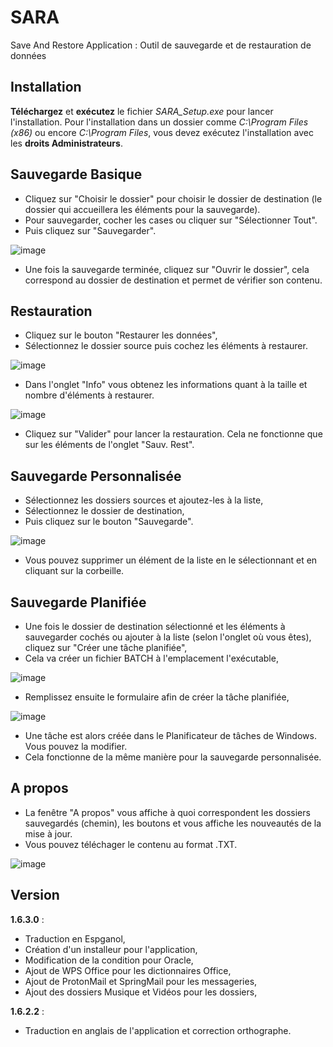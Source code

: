 # SARA
Save And Restore Application : Outil de sauvegarde et de restauration de données

## Installation
**Téléchargez** et **exécutez** le fichier *SARA_Setup.exe* pour lancer l'installation.
Pour l'installation dans un dossier comme *C:\Program Files (x86)* ou encore *C:\Program Files*, vous devez exécutez l'installation avec les **droits Administrateurs**.

## Sauvegarde Basique
- Cliquez sur "Choisir le dossier" pour choisir le dossier de destination (le dossier qui accueillera les éléments pour la sauvegarde).
- Pour sauvegarder, cocher les cases ou cliquer sur "Sélectionner Tout".
- Puis cliquez sur "Sauvegarder".

![image](https://github.com/user-attachments/assets/06e2d1bd-4e9a-4f63-ba05-a4f2b4eada9c)

- Une fois la sauvegarde terminée, cliquez sur "Ouvrir le dossier", cela correspond au dossier de destination et permet de vérifier son contenu.

## Restauration
- Cliquez sur le bouton "Restaurer les données",
- Sélectionnez le dossier source puis cochez les éléments à restaurer.

![image](https://github.com/user-attachments/assets/7eea1750-993d-482f-bc9a-515c4a0c438f)

- Dans l'onglet "Info" vous obtenez les informations quant à la taille et nombre d'éléments à restaurer.

![image](https://github.com/user-attachments/assets/42482488-fd0c-4ffa-8a4c-6bb626eb0e0b)

- Cliquez sur "Valider" pour lancer la restauration. Cela ne fonctionne que sur les éléments de l'onglet "Sauv. Rest".

## Sauvegarde Personnalisée

- Sélectionnez les dossiers sources et ajoutez-les à la liste,
- Sélectionnez le dossier de destination,
- Puis cliquez sur le bouton "Sauvegarde".

![image](https://github.com/user-attachments/assets/17eb7ee2-e468-4236-b798-38c48d49c688)

- Vous pouvez supprimer un élément de la liste en le sélectionnant et en cliquant sur la corbeille.

## Sauvegarde Planifiée
- Une fois le dossier de destination sélectionné et les éléments à sauvegarder cochés ou ajouter à la liste (selon l'onglet où vous êtes), cliquez sur "Créer une tâche planifiée",
- Cela va créer un fichier BATCH à l'emplacement l'exécutable,

![image](https://github.com/user-attachments/assets/40e210bf-e7ad-4a09-a4ab-48e931419325)

- Remplissez ensuite le formulaire afin de créer la tâche planifiée,

![image](https://github.com/user-attachments/assets/5383c20e-36a9-4dae-9fcd-37d27a930ea6)

- Une tâche est alors créée dans le Planificateur de tâches de Windows. Vous pouvez la modifier.
- Cela fonctionne de la même manière pour la sauvegarde personnalisée.

## A propos
- La fenêtre "A propos" vous affiche à quoi correspondent les dossiers sauvegardés (chemin), les boutons et vous affiche les nouveautés de la mise à jour.
- Vous pouvez téléchager le contenu au format .TXT.

![image](https://github.com/user-attachments/assets/6238706d-ec22-46d8-8ca9-6af0f3efda01)

## Version
**1.6.3.0** : 
- Traduction en Espganol,
- Création d'un installeur pour l'application,
- Modification de la condition pour Oracle,
- Ajout de WPS Office pour les dictionnaires Office,
- Ajout de ProtonMail et SpringMail pour les messageries,
- Ajout des dossiers Musique et Vidéos pour les dossiers,

**1.6.2.2** : 
- Traduction en anglais de l'application et correction orthographe.
